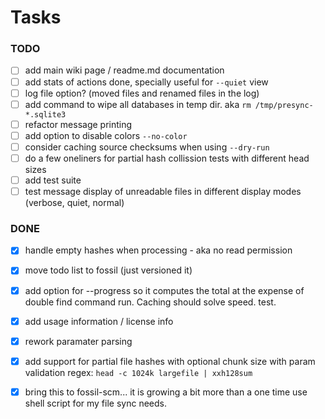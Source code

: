 # Tasks

### TODO

- [ ] add main wiki page / readme.md documentation
- [ ] add stats of actions done, specially useful for `--quiet` view
- [ ] log file option? (moved files and renamed files in the log)
- [ ] add command to wipe all databases in temp dir. aka `rm /tmp/presync-*.sqlite3`
- [ ] refactor message printing
- [ ] add option to disable colors `--no-color`
- [ ] consider caching source checksums when using `--dry-run`
- [ ] do a few oneliners for partial hash collission tests with different head sizes
- [ ] add test suite
- [ ] test message display of unreadable files in different display modes (verbose, quiet, normal)

### DONE

- [x] handle empty hashes when processing - aka no read permission
- [x] move todo list to fossil (just versioned it)
- [x] add option for --progress so it computes the total at the expense of double find command run. Caching should solve speed. test.
- [x] add usage information / license info
- [x] rework paramater parsing
- [x] add support for partial file hashes with optional chunk size with param validation regex: `head -c 1024k largefile | xxh128sum`
- [x] bring this to fossil-scm... it is growing a bit more than a one time use shell script for my file sync needs.


